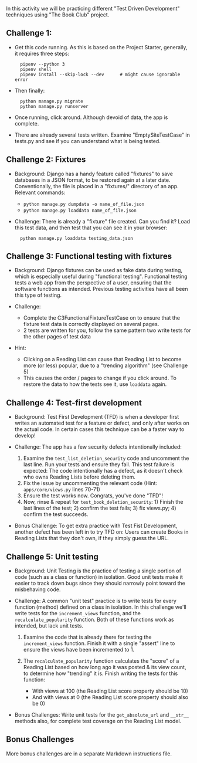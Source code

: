 In this activity we will be practicing different "Test Driven Development"
techniques using "The Book Club" project.

Challenge 1:
-------------------

- Get this code running. As this is based on the Project Starter, generally, it
  requires three steps:

        pipenv --python 3
        pipenv shell
        pipenv install --skip-lock --dev      # might cause ignorable error

- Then finally:

        python manage.py migrate
        python manage.py runserver

- Once running, click around. Although devoid of data, the app is complete.

- There are already several tests written. Examine "EmptySiteTestCase" in
  tests.py and see if you can understand what is being tested.



Challenge 2: Fixtures
------------------------------

- Background: Django has a handy feature called "fixtures" to save databases in
  a JSON format, to be restored again at a later date. Conventionally, the file
  is placed in a "fixtures/" directory of an app. Relevant commands:
    - `python manage.py dumpdata -o name_of_file.json`
    - `python manage.py loaddata name_of_file.json`

- Challenge: There is already a "fixture" file created. Can you find it? Load
  this test data, and then test that you can see it in your browser:

        python manage.py loaddata testing_data.json




Challenge 3: Functional testing with fixtures
-----------------------------------------------

- Background: Django fixtures can be used as fake data during testing, which is
  especially useful during "functional testing". Functional testing tests a web
  app from the perspective of a user, ensuring that the software functions as
  intended. Previous testing activities have all been this type of testing.

- Challenge:
    - Complete the C3FunctionalFixtureTestCase on to ensure that the fixture
      test data is correctly displayed on several pages.
    - 2 tests are written for you, follow the same pattern two write tests for
      the other pages of test data

- Hint:
    - Clicking on a Reading List can cause that Reading List to become more (or
      less) popular, due to a "trending algorithm" (see Challenge 5)
    - This causes the order / pages to change if you click around. To restore
      the data to how the tests see it, use `loaddata` again.


Challenge 4: Test-first development
-----------------------------------------------

- Background: Test First Development (TFD) is when a developer first writes an
  automated test for a feature or defect, and only after works on the actual
  code. In certain cases this technique can be a faster way to develop!

- Challenge: The app has a few security defects intentionally included:

    1. Examine the `test_list_deletion_security` code and uncomment the last
    line. Run your tests and ensure they fail. This test failure is expected:
    The code intentionally has a defect, as it doesn't check who owns Reading
    Lists before deleting them.
    2. Fix the issue by uncommenting the relevant code (Hint:
    `apps/core/views.py` lines 70-71)
    3. Ensure the test works now. Congrats, you've done "TFD"!
    4. Now, rinse & repeat for `test_book_deletion_security`: 1) Finish the
    last lines of the test; 2) confirm the test fails; 3) fix views.py; 4)
    confirm the test succeeds.

- Bonus Challenge: To get extra practice with Test Fist Development, another
  defect has been left in to try TFD on: Users can create Books in Reading
  Lists that they don't own, if they simply guess the URL.




Challenge 5: Unit testing
-----------------------------------------------

- Background: Unit Testing is the practice of testing a single portion of code
  (such as a class or function) in isolation. Good unit tests make it easier to
  track down bugs since they should narrowly point toward the misbehaving code.

- Challenge: A common "unit test" practice is to write tests for every function
  (method) defined on a class in isolation. In this challenge we'll write tests
  for the `increment_views` function, and the `recalculate_popularity`
  function. Both of these functions work as intended, but lack unit tests.

    1. Examine the code that is already there for testing the `increment_views`
    function. Finish it with a single "assert" line to ensure the views have
    been incremented to 1.

    2. The `recalculate_popularity` function calculates the "score" of a
    Reading List based on how long ago it was posted & its view count, to
    determine how "trending" it is. Finish writing the tests for this function:
        - With views at 100 (the Reading List score property should be 10)
        - And with views at 0 (the Reading List score property should also be 0)

- Bonus Challenges: Write unit tests for the `get_absolute_url` and `__str__`
  methods also, for complete test coverage on the Reading List model.


Bonus Challenges
----------------

More bonus challenges are in a separate Markdown instructions file.

